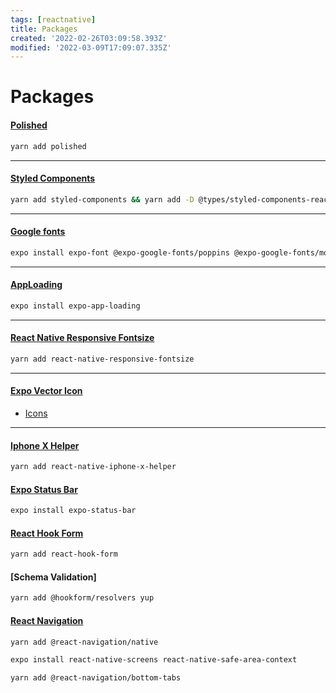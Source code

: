 ```yaml
---
tags: [reactnative]
title: Packages
created: '2022-02-26T03:09:58.393Z'
modified: '2022-03-09T17:09:07.335Z'
---
```


# Packages


#### [Polished](https://polished.js.org/docs/)
```bash
yarn add polished
```
---

#### [Styled Components](https://styled-components.com)
```bash
yarn add styled-components && yarn add -D @types/styled-components-react-native
```
---

#### [Google fonts](https://github.com/expo/google-fonts)
```bash
expo install expo-font @expo-google-fonts/poppins @expo-google-fonts/montserrat
```
---

#### [AppLoading](https://docs.expo.dev/versions/latest/sdk/app-loading/)
```bash
expo install expo-app-loading
```
---

#### [React Native Responsive Fontsize](https://github.com/heyman333/react-native-responsive-fontsize/blob/master/README.md)
```bash
yarn add react-native-responsive-fontsize
```
---

#### [Expo Vector Icon](https://docs.expo.dev/guides/icons/)
- [Icons](https://icons.expo.fyi)

---

#### [Iphone X Helper](https://github.com/ptelad/react-native-iphone-x-helper)
```bash
yarn add react-native-iphone-x-helper
```

#### [Expo Status Bar](https://docs.expo.dev/versions/latest/sdk/status-bar/)
```bash
expo install expo-status-bar
```

#### [React Hook Form](https://react-hook-form.com/)
```bash
yarn add react-hook-form
```

#### [Schema Validation]
```bash
yarn add @hookform/resolvers yup
```

#### [React Navigation](https://reactnavigation.org/docs/getting-started/)
```bash
yarn add @react-navigation/native
```

```bash
expo install react-native-screens react-native-safe-area-context
```

```bash
yarn add @react-navigation/bottom-tabs
```




